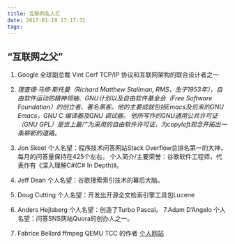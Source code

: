 ```yaml
---
title: 互联网名人汇
date: 2017-01-19 17:17:31
tags:
---
```


## “互联网之父”

1. Google 全球副总裁 Vint Cerf    TCP/IP 协议和互联网架构的联合设计者之一

2. *理查德·马修·斯托曼（Richard Matthew Stallman, RMS，生于1953年），自由软件运动的精神领袖、GNU计划以及自由软件基金会（Free Software Foundation）的创立者、著名黑客。他的主要成就包括Emacs及后来的GNU Emacs，GNU C 编译器及GNU 调试器。 他所写作的GNU通用公共许可证（GNU GPL）是世上最广为采用的自由软件许可证，为copyleft观念开拓出一条崭新的道路。*
3. Jon Skeet 个人名望：程序技术问答网站Stack Overflow总排名第一的大神，每月的问答量保持在425个左右。  个人简介/主要荣誉：谷歌软件工程师，代表作有《深入理解C#(C# In Depth)》。
4. Jeff Dean 个人名望：谷歌搜索索引技术的幕后大脑。
5. Doug Cutting 个人名望：开发出开源全文检索引擎工具包Lucene
6. Anders Hejlsberg 个人名望：创造了Turbo Pascal。
7.Adam D’Angelo 个人名望：问答SNS网站Quora的创办人之一。
8. Fabrice Bellard ffmpeg QEMU TCC 的作者 [个人网站](https://bellard.org/)